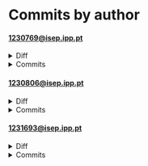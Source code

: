 # Commits by author
#### 1230769@isep.ipp.pt
<details>
<summary>Diff</summary>

<pre>
 /BLL/loginBLL.php                         |   56 +
 /DAL/database.php                         |   29 
 /DAL/loginDAL.php                         |  121 ++
 /UI/footer.php                            |    3 
 /UI/header.php                            |   39 
 /UI/login.php                             |  116 ++
 /UI/processa_login.php                    |   61 +
 DAL/Auth.php                              |   58 -
 UI/BLL/LoginBLL.php                       |   56 -
 UI/DAL/LoginDAL.php                       |  121 --
 UI/DAL/database.php                       |   28 
 UI/acessoConvidado.html                   |  380 -------
 UI/login.php                              |  462 ++++++++
 UI/pagina_recursos.php                    |   75 -
 UI/processa_login.php                     |  125 !!
 applications.html                         |   79 -
 auth/conexao.php                          |   12 
 b/.DS_Store                               |binary
 b/BLL/campoPersonalizadoBLL.php           |  243 ++++
 b/BLL/loginBLL.php                        |    3 
 b/DAL/campo_personalizadoDAL.php          |  198 ++++
 b/DAL/colaboradorDAL.php                  |   27 
 b/DAL/config.php                          |   34 
 b/DAL/database.php                        |   21 
 b/DAL/loginDAL.php                        |    2 
 b/UI/BLL/LoginBLL.php                     |   56 +
 b/UI/DAL/LoginDAL.php                     |  121 ++
 b/UI/DAL/database.php                     |   28 
 b/UI/acessoConvidado.html                 |  380 +++++++
 b/UI/admin/ajuda.php                      |  860 +++++++++++++++++
 b/UI/admin/api_campos_personalizados.php  |   76 +
 b/UI/admin/campos_personalizados.php      | 1477 ++++++++++++++++++++++++++++++
 b/UI/admin/campos_personalizados_fixed.js |   49 
 b/UI/admin/colaboradores.php              |  777 +++++++++++++++
 b/UI/admin/dashboard.php                  |  783 +++++++++++++++
 b/UI/admin/includes/sidebar.php           |  211 ++++
 b/UI/admin/perfis.php                     | 1085 ++++++++++++++++++++++
 b/UI/admin/relatorios.php                 |  506 ++++++++++
 b/UI/admin/usuarios.php                   |  367 +++++++
 b/UI/assets/img/logos/tlantic-logo.jpg    |binary
 b/UI/footer.php                           |  365 +++++++
 b/UI/header.php                           |  282 +++++
 b/UI/index.php                            |    5 
 b/UI/login.html                           |  533 ++++++++++
 b/UI/login.php                            |  432 ++++++++
 b/UI/logout.php                           |   14 
 b/UI/processa_login.php                   |    8 
 b/UI/processa_registo.php                 |   63 +
 b/UI/recuperar_senha.php                  |   96 +
 b/UI/registo.html                         |  411 ++++++++
 b/UI/style.css                            |   36 
 b/index.php                               |   66 +
 b/script.js                               |   97 +
 db.php                                    |    6 
 login.html                                |  487 ---------
 55 files changed, 10480 insertions(+), 1349 deletions(-), 197 modifications(!)
</pre>
</details>
<details>
<summary>Commits</summary>

<pre>
commit 4f068033e2c16f8d7cda05694e83d00295bf0ba4	refs/heads/main
Author: Francisca Moreira <1230769@isep.ipp.pt>
Date:   Thu Jun 26 17:30:34 2025 +0100

    pagina administrador

A	BLL/campoPersonalizadoBLL.php
M	BLL/loginBLL.php
A	DAL/campo_personalizadoDAL.php
M	DAL/loginDAL.php
A	UI/admin/ajuda.php
A	UI/admin/api_campos_personalizados.php
A	UI/admin/campos_personalizados.php
A	UI/admin/campos_personalizados_fixed.js
A	UI/admin/colaboradores.php
A	UI/admin/dashboard.php
A	UI/admin/includes/sidebar.php
A	UI/admin/perfis.php
A	UI/admin/relatorios.php
A	UI/admin/usuarios.php
A	UI/assets/img/logos/tlantic-logo.jpg
M	UI/footer.php
M	UI/header.php
M	UI/processa_login.php

commit 468a14891528565f19cfca15323bb6baee5f7909	refs/heads/main
Author: Francisca Moreira <1230769@isep.ipp.pt>
Date:   Wed Jun 25 16:17:30 2025 +0100

    login atualizaçao

D	UI/acessoConvidado.html
M	UI/login.php
A	UI/logout.php
M	UI/processa_login.php
M	index.php

commit 639ccfc583fa6633a07d773569d94e4a89734b28	refs/heads/main
Author: Francisca Moreira <1230769@isep.ipp.pt>
Date:   Wed Jun 25 13:06:24 2025 +0100

    novas alteracões

A	.DS_Store
D	DAL/Auth.php
D	UI/pagina_recursos.php
D	applications.html
D	auth/conexao.php
D	db.php

commit b07cb021e0cce30172d0a18dfb4d9bf140919f9d	refs/heads/main
Author: Francisca Moreira <1230769@isep.ipp.pt>
Date:   Wed Jun 25 13:01:18 2025 +0100

    login certo agora

M	UI/login.php
M	UI/processa_login.php

commit e6aa7130fd78a0e7b7d43dcbbc2948e05b6a20c0	refs/heads/main
Author: Francisca Moreira <1230769@isep.ipp.pt>
Date:   Wed Jun 25 12:42:14 2025 +0100

    atualizacao

D	UI/BLL/LoginBLL.php
D	UI/DAL/LoginDAL.php
D	UI/DAL/database.php

commit 4327d07e1d4ade0473f143d4e5a05f4d9f4faa57	refs/heads/main
Author: Francisca Moreira <1230769@isep.ipp.pt>
Date:   Wed Jun 25 12:33:34 2025 +0100

    atualizacao do login

A	BLL/loginBLL.php
M	DAL/database.php
A	DAL/loginDAL.php
A	UI/BLL/LoginBLL.php
A	UI/DAL/LoginDAL.php
A	UI/DAL/database.php
A	UI/index.php
M	UI/processa_login.php

commit 2a7963f7f27539a3d8527b7823f9b12800190bd7	refs/heads/main
Author: Francisca Moreira <1230769@isep.ipp.pt>
Date:   Wed Jun 25 12:11:11 2025 +0100

    atualizacao de login.php

M	UI/login.php

commit 6d64c9256dac214cde12eb5c90b4bef4f0024db9	refs/heads/main
Author: Francisca Moreira <1230769@isep.ipp.pt>
Date:   Wed Jun 25 11:29:13 2025 +0100

    novas atualizaçoes

A	DAL/colaboradorDAL.php
A	DAL/config.php
A	DAL/database.php
A	UI/acessoConvidado.html
A	UI/footer.php
A	UI/header.php
A	UI/login.html
A	UI/login.php
A	UI/processa_login.php
A	UI/processa_registo.php
A	UI/recuperar_senha.php
A	UI/registo.html
A	UI/style.css
D	login.html
A	script.js
</pre>

</details>

#### 1230806@isep.ipp.pt
<details>
<summary>Diff</summary>

<pre>
 /DAL/colaborador.php      |   55 +
 /UI/colaborador.php       | 1374 +++++++++++++++++++++++++++++++++++
 /UI/js/colaborador.js     |  443 +++++++++++
 /js/colaborador.js        |   57 +
 UI/colaborador.php        | 1771 ++++++++------------------------!!!!!!!!!!!!!
 UI/js/colaborador.js      |  120 ++!
 UI/login.html             |  533 -------------
 b/BLL/colaborador.php     |  117 +++
 b/DAL/colaborador.php     |   38 
 b/DAL/documentos.php      |   89 ++
 b/DAL/loginDAL.php        |   18 
 b/UI/colaborador.php      |  357 ++++--!!
 b/UI/footer.php           |   60 -
 b/UI/header.php           |  109 ++
 b/UI/includes/session.php |    5 
 b/UI/js/colaborador.js    |   51 +
 b/UI/login.php            |    1 
 b/UI/logout.php           |    2 
 b/UI/processa_login.php   |    3 
 b/config/perfis.php       |   16 
 b/js/colaborador.js       |   53 +
 b/logout.php              |    9 
 22 files changed, 3020 insertions(+), 1604 deletions(-), 657 modifications(!)
</pre>
</details>
<details>
<summary>Commits</summary>

<pre>
commit 3c48702d5fd45f7cd48ff5a6ef002876b534fdb3	refs/heads/main (HEAD -> main, origin/main, origin/HEAD)
Author: Ines Martinho <1230806@isep.ipp.pt>
Date:   Sun Jun 29 23:09:03 2025 +0100

    Página colaborador

M	UI/colaborador.php
M	UI/js/colaborador.js

commit 5030da6fdca128e4d00108a6e9ba31848e97295b	refs/heads/main
Author: Ines Martinho <1230806@isep.ipp.pt>
Date:   Sun Jun 29 22:30:29 2025 +0100

    + atualizações pagina colaborador

M	DAL/colaborador.php
A	DAL/documentos.php
M	UI/colaborador.php
M	UI/js/colaborador.js
D	UI/login.html
M	UI/logout.php
A	logout.php

commit 0f718c76222a38ba3690a08cbf2959a180fb5613	refs/heads/main
Author: Ines Martinho <1230806@isep.ipp.pt>
Date:   Sun Jun 29 20:07:42 2025 +0100

    atualizações página colaborador

M	UI/colaborador.php
M	js/colaborador.js

commit 048206ab83e09c5a3ce2fd6e69556958f21c0ba5	refs/heads/main
Author: Ines Martinho <1230806@isep.ipp.pt>
Date:   Sun Jun 29 01:56:50 2025 +0100

    atualização pagina colaborador

A	BLL/colaborador.php
A	DAL/colaborador.php
M	UI/colaborador.php
A	js/colaborador.js

commit 6405e361fd90260ed0783866bc9c708fce3f8c5a	refs/heads/main
Author: Ines Martinho <1230806@isep.ipp.pt>
Date:   Fri Jun 27 15:28:56 2025 +0100

    pagina do colaborador

M	DAL/loginDAL.php
A	UI/colaborador.php
M	UI/footer.php
M	UI/header.php
A	UI/includes/session.php
A	UI/js/colaborador.js
M	UI/login.php
M	UI/processa_login.php
A	config/perfis.php
</pre>

</details>

#### 1231693@isep.ipp.pt
<details>
<summary>Diff</summary>

<pre>
 README.md                     |    1 
 applications.html             |   79 -------
 b/.DS_Store                   |binary
 b/DAL/Auth.php                |   58 +++++
 b/GitAnalysis/.DS_Store       |binary
 b/UI/api/dashboard.php        |   39 +++
 b/UI/api/departments.php      |   22 +
 b/UI/api/employee-reports.php |   95 ++++++++
 b/UI/api/employees.php        |  101 +++++++++
 b/UI/api/functions.php        |   22 +
 b/UI/api/guest.php            |  102 +++++++++
 b/UI/api/reports.php          |   88 +++++++
 b/UI/convidado.php            |  214 +++++++++++++++++++
 b/UI/dashboard.php            |  205 ++++++++++++++++++
 b/UI/download-logo.php        |   42 +++
 b/UI/images/logo-tlantic.png  |binary
 b/UI/js/dashboard.js          |  144 +++++++++++++
 b/UI/js/rh.js                 |  250 ++++++++++++++++++++++
 b/UI/login.php                |  198 ++++++++++++-----
 b/UI/logo-tlantic.png         |binary
 b/UI/pagina_recursos.php      |   75 ++++++
 b/UI/reports.php              |  265 ++++++++++++++++++++++++
 b/UI/rh.php                   |  180 ++++++++++++++++
 b/UI/setup-users.php          |   83 +++++++
 b/UI/style-guest.css          |  223 ++++++++++++++++++++
 b/UI/style-reports.css        |  463 ++++++++++++++++++++++++++++++++++++++++++
 b/UI/style-rh-temp.css        |  279 +++++++++++++++++++++++++
 b/UI/style-rh.css             |  279 +++++++++++++++++++++++++
 b/UI/update-temp.php          |  242 +++++++++++++++++++++
 b/api/dashboard.php           |   11 
 b/auth/conexao.php            |   12 +
 db.php                        |    6 
 index.html                    |   35 ---
 33 files changed, 3630 insertions(+), 173 deletions(-), 10 modifications(!)
</pre>
</details>
<details>
<summary>Commits</summary>

<pre>
commit e0c27eadc25d68f64a6a44a53b92acf737e916f8	refs/heads/main
Author: Catarina Cardoso <1231693@isep.ipp.pt>
Date:   Fri Jun 27 12:39:24 2025 +0100

    rh e convidado

A	UI/api/departments.php
A	UI/api/employee-reports.php
A	UI/api/employees.php
A	UI/api/functions.php
A	UI/api/guest.php
A	UI/api/reports.php
A	UI/convidado.php
A	UI/dashboard.php
A	UI/download-logo.php
A	UI/images/logo-tlantic.png
A	UI/js/dashboard.js
A	UI/js/rh.js
A	UI/logo-tlantic.png
A	UI/reports.php
A	UI/rh.php
A	UI/setup-users.php
A	UI/style-guest.css
A	UI/style-reports.css
A	UI/style-rh-temp.css
A	UI/style-rh.css
A	UI/update-temp.php
A	api/dashboard.php

commit f1e20e992ddc94895a9dc7bb47de3704d4aaa80f	refs/heads/main
Author: Catarina Cardoso <1231693@isep.ipp.pt>
Date:   Fri Jun 27 11:54:28 2025 +0100

    Pagina RH e Convidado

A	UI/api/dashboard.php

commit 97a261aa0c821b432e78fb3db1ca2019b566ab1f	refs/heads/main
Author: Catarina Cardoso <1231693@isep.ipp.pt>
Date:   Wed Jun 25 12:49:43 2025 +0100

    Adicionar Auth.php e pagina_recursos.php

A	DAL/Auth.php
A	UI/pagina_recursos.php

commit 4b52450163b6e449085dd16b5740665a1b159a88	refs/heads/main
Author: Catarina Cardoso <1231693@isep.ipp.pt>
Date:   Wed Jun 25 11:46:26 2025 +0100

    Login atualização

A	.DS_Store
A	GitAnalysis/.DS_Store
A	GitAnalysis/Sprint_1/gravardados
D	README.md
M	UI/login.php
D	applications.html
A	auth/conexao.php
D	db.php
D	index.html
</pre>

</details>


